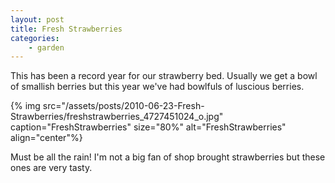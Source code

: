 ```yaml
---
layout: post
title: Fresh Strawberries
categories:
    - garden
---
```


This has been a record year for our strawberry bed. Usually we get a bowl of smallish berries but this year we've had bowlfuls of luscious berries.

{% img src="/assets/posts/2010-06-23-Fresh-Strawberries/freshstrawberries_4727451024_o.jpg" caption="FreshStrawberries" size="80%" alt="FreshStrawberries" align="center"%}

Must be all the rain! I'm not a big fan of shop brought strawberries but these ones are very tasty.